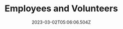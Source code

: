---
title: 5. Employees and Volunteers
date: 2023-03-02T05:06:06.504Z
order: "5"
description: ""
---